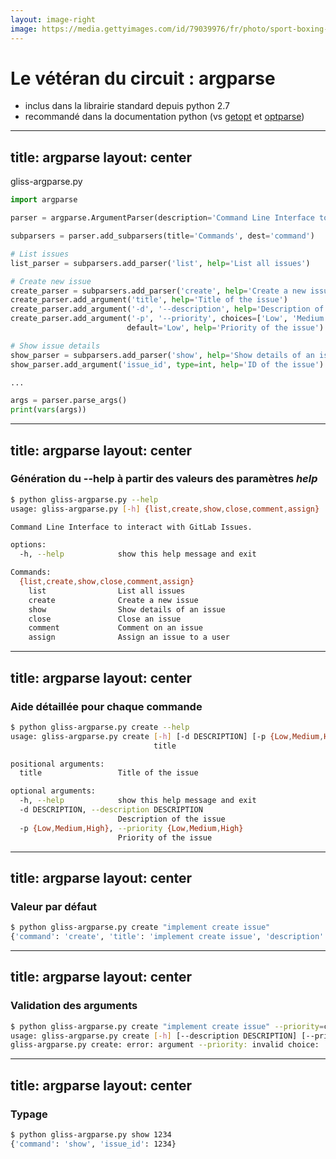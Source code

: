 ```yaml
---
layout: image-right
image: https://media.gettyimages.com/id/79039976/fr/photo/sport-boxing-tommy-farr-the-former-british-and-empire-heavyweight-champion-in-training-for-his.jpg?s=612x612&w=0&k=20&c=-Jnzijv7PNRHkIZ02UE4Xbpxs4co359UNVqwqWEa3z8=
---
```


# Le vétéran du circuit : **argparse**

- inclus dans la librairie standard depuis python 2.7
- recommandé dans la documentation python (vs [getopt](https://docs.python.org/3/library/getopt.html#module-getopt) et [optparse](https://docs.python.org/3/library/optparse.html))

---
title: argparse
layout: center
---

gliss-argparse.py
```python {1-3|7-8|10-15|14-15|18-19|all}
import argparse

parser = argparse.ArgumentParser(description='Command Line Interface to interact with GitLab Issues.')

subparsers = parser.add_subparsers(title='Commands', dest='command')

# List issues
list_parser = subparsers.add_parser('list', help='List all issues')

# Create new issue
create_parser = subparsers.add_parser('create', help='Create a new issue')
create_parser.add_argument('title', help='Title of the issue')
create_parser.add_argument('-d', '--description', help='Description of the issue')
create_parser.add_argument('-p', '--priority', choices=['Low', 'Medium', 'High'],
                          default='Low', help='Priority of the issue')

# Show issue details
show_parser = subparsers.add_parser('show', help='Show details of an issue')
show_parser.add_argument('issue_id', type=int, help='ID of the issue')

...

args = parser.parse_args()
print(vars(args))
```

---
title: argparse
layout: center
---

### Génération du --help à partir des valeurs des paramètres _help_
```sh
$ python gliss-argparse.py --help
usage: gliss-argparse.py [-h] {list,create,show,close,comment,assign} ...

Command Line Interface to interact with GitLab Issues.

options:
  -h, --help            show this help message and exit

Commands:
  {list,create,show,close,comment,assign}
    list                List all issues
    create              Create a new issue
    show                Show details of an issue
    close               Close an issue
    comment             Comment on an issue
    assign              Assign an issue to a user
```

---
title: argparse
layout: center
---

### Aide détaillée pour chaque commande

```sh
$ python gliss-argparse.py create --help
usage: gliss-argparse.py create [-h] [-d DESCRIPTION] [-p {Low,Medium,High}]
                                title

positional arguments:
  title                 Title of the issue

optional arguments:
  -h, --help            show this help message and exit
  -d DESCRIPTION, --description DESCRIPTION
                        Description of the issue
  -p {Low,Medium,High}, --priority {Low,Medium,High}
                        Priority of the issue
```

---
title: argparse
layout: center
---

### Valeur par défaut

```sh
$ python gliss-argparse.py create "implement create issue" 
{'command': 'create', 'title': 'implement create issue', 'description': None, 'priority': 'Low'}
```

---
title: argparse
layout: center
---

### Validation des arguments

```sh
$ python gliss-argparse.py create "implement create issue" --priority=critical
usage: gliss-argparse.py create [-h] [--description DESCRIPTION] [--priority {Low,Medium,High}] title
gliss-argparse.py create: error: argument --priority: invalid choice: 'critical' (choose from 'Low', 'Medium', 'High')
```

---
title: argparse
layout: center
---

### Typage

```sh
$ python gliss-argparse.py show 1234                                          
{'command': 'show', 'issue_id': 1234}
```

